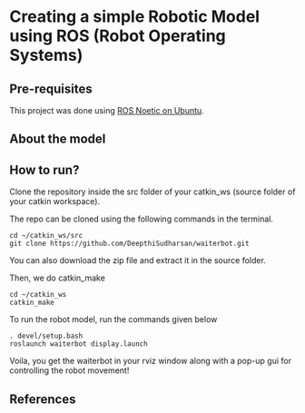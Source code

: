 # Creating a simple Robotic Model using ROS (Robot Operating Systems)

## Pre-requisites

This project was done using [ROS Noetic on Ubuntu](http://wiki.ros.org/noetic/Installation/Ubuntu). 

## About the model

## How to run?

Clone the repository inside the src folder of your catkin_ws (source folder of your catkin workspace).

The repo can be cloned using the following commands in the terminal. 

```
cd ~/catkin_ws/src
git clone https://github.com/DeepthiSudharsan/waiterbot.git
```
You can also download the zip file and extract it in the source folder.

Then, we do catkin_make

```
cd ~/catkin_ws
catkin_make
```
To run the robot model, run the commands given below

```
. devel/setup.bash
roslaunch waiterbot display.launch
```
Voila, you get the waiterbot in your rviz window along with a pop-up gui for controlling the robot movement!

## References
